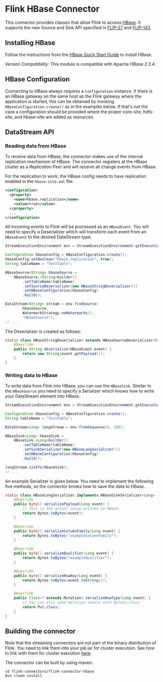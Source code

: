 # Flink HBase Connector

This connector provides classes that allow Flink to access [HBase](https://hbase.apache.org/). 
It supports the new Source and Sink API specified in [FLIP-27](https://cwiki.apache.org/confluence/display/FLINK/FLIP-27%3A+Refactor+Source+Interface) and [FLIP-143](https://cwiki.apache.org/confluence/display/FLINK/FLIP-143%3A+Unified+Sink+API).

## Installing HBase

Follow the instructions from the [HBase Quick Start Guide](http://hbase.apache.org/book.html#quickstart) to install HBase.

*Version Compatibility*: This module is compatible with Apache HBase *2.3.4*.

## HBase Configuration

Connecting to HBase always requires a `Configuration` instance.
If there is an HBase gateway on the same host as the Flink gateway where the application is started, this can be obtained by invoking `HBaseConfiguration.create()` as in the examples below.
If that's not the case a configuration should be provided where the proper core-site, hdfs-site, and hbase-site are added as resources.

## DataStream API

### Reading data from HBase

To receive data from HBase, the connector makes use of the internal replication mechanism of HBase. 
The connector registers at the HBase cluster as a *Replication Peer* and will receive all change events from HBase.

For the replication to work, the HBase config needs to have replication enabled in the `hbase-site.xml` file:
```xml
<configuration>
  <property>
    <name>hbase.replication</name>
    <value>true</value>
  </property>
  ...
</configuration>
```
All incoming events to Flink will be processed as an `HBaseEvent`. 
You will need to specify a Deserializer which will transform each event from an `HBaseEvent` to the desired DataStream type.

```java
StreamExecutionEnvironment env = StreamExecutionEnvironment.getExecutionEnvironment();

Configuration hbaseConfig = HBaseConfiguration.create();
hbaseConfig.setBoolean("hbase.replication", true);
String tableName = "TestTable";

HBaseSource<String> hbaseSource =
    HBaseSource.<String>builder()
        .setTableName(tableName)
        .setSourceDeserializer(new HBaseStringDeserializer())
        .setHBaseConfiguration(hbaseConfig)
        .build();

DataStream<String> stream = env.fromSource(
        hbaseSource,
        WatermarkStrategy.noWatermarks(),
        "HBaseSource");
// ...
```

The Deserializer is created as follows:

```java
static class HBaseStringDeserializer extends HBaseSourceDeserializer<String> {
    @Override
    public String deserialize(HBaseEvent event) {
        return new String(event.getPayload());
    }
}
```

### Writing data to HBase
To write data from Flink into HBase, you can use the `HBaseSink`.
Similar to the `HBaseSource` you need to specify a Serializer which knows how to write your DataStream element into HBase.

```java
StreamExecutionEnvironment env = StreamExecutionEnvironment.getExecutionEnvironment();

Configuration hbaseConfig = HBaseConfiguration.create();
String tableName = "TestTable";

DataStream<Long> longStream = env.fromSequence(0, 100);

HBaseSink<Long> hbaseSink =
    HBaseSink.<Long>builder()
        .setTableName(tableName)
        .setSinkSerializer(new HBaseLongSerializer())
        .setHBaseConfiguration(hbaseConfig)
        .build();

longStream.sinkTo(hbaseSink);
// ...
```
An example Serializer is given below. You need to implement the following five methods, so the connector 
knows how to save the data to HBase.
```java
static class HBaseLongSerializer implements HBaseSinkSerializer<Long> {
    @Override
    public byte[] serializePayload(Long event) {
        // This is the actual value written to HBase.
        return Bytes.toBytes(event);
    }

    @Override
    public byte[] serializeColumnFamily(Long event) {
        return Bytes.toBytes("exampleColumnFamily");
    }

    @Override
    public byte[] serializeQualifier(Long event) {
        return Bytes.toBytes("exampleQualifier");
    }

    @Override
    public byte[] serializeRowKey(Long event) {
        return Bytes.toBytes(event.toString());
    }

    @Override
    public Class<? extends Mutation> serializeRowType(Long event) {
        // You can also send deletion events with Delete.class 
        return Put.class;
    }
}
```

## Building the connector

Note that the streaming connectors are not part of the binary distribution of Flink.
You need to link them into your job jar for cluster execution.
See how to link with them for cluster execution [here](https://ci.apache.org/projects/flink/flink-docs-stable/dev/project-configuration.html#adding-connector-and-library-dependencies).

The connector can be built by using maven:

```
cd flink-connectors/flink-connector-hbase
mvn clean install
```
